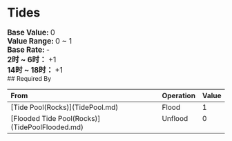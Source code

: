 # Tides  
  
<div style="font-size:1.2em"><b>Base Value: </b> 0 </div>  
<div style="font-size:1.2em"><b>Value Range: </b> 0 ~ 1 </div>  
<div style="font-size:1.2em"><b>Base Rate: </b> - </div>  
<div style="font-size:1.2em"><b>2时 ~ 6时： </b>+1 </div>  
<div style="font-size:1.2em"><b>14时 ~ 18时： </b>+1 </div>  
## Required By  
<table class="table table-bordered" data-toggle="table"  ><thead style=""><tr ><th  style="text-align:left;vertical-align:top;"  >From</th><th  style="text-align:left;vertical-align:top;"  >Operation</th><th  style="text-align:left;vertical-align:top;"  data-sortable="true"  >Value</th></tr></thead><tr ><td  style="text-align:left;vertical-align:top;"  >[Tide Pool(Rocks)](TidePool.md)</td><td  style="text-align:left;vertical-align:top;"  >Flood</td><td  style="text-align:left;vertical-align:top;"  >1</td></tr><tr ><td  style="text-align:left;vertical-align:top;"  >[Flooded Tide Pool(Rocks)](TidePoolFlooded.md)</td><td  style="text-align:left;vertical-align:top;"  >Unflood</td><td  style="text-align:left;vertical-align:top;"  >0</td></tr></tbody></table>  
  


<script>document.title="Tides - Card Survival Wiki";</script>